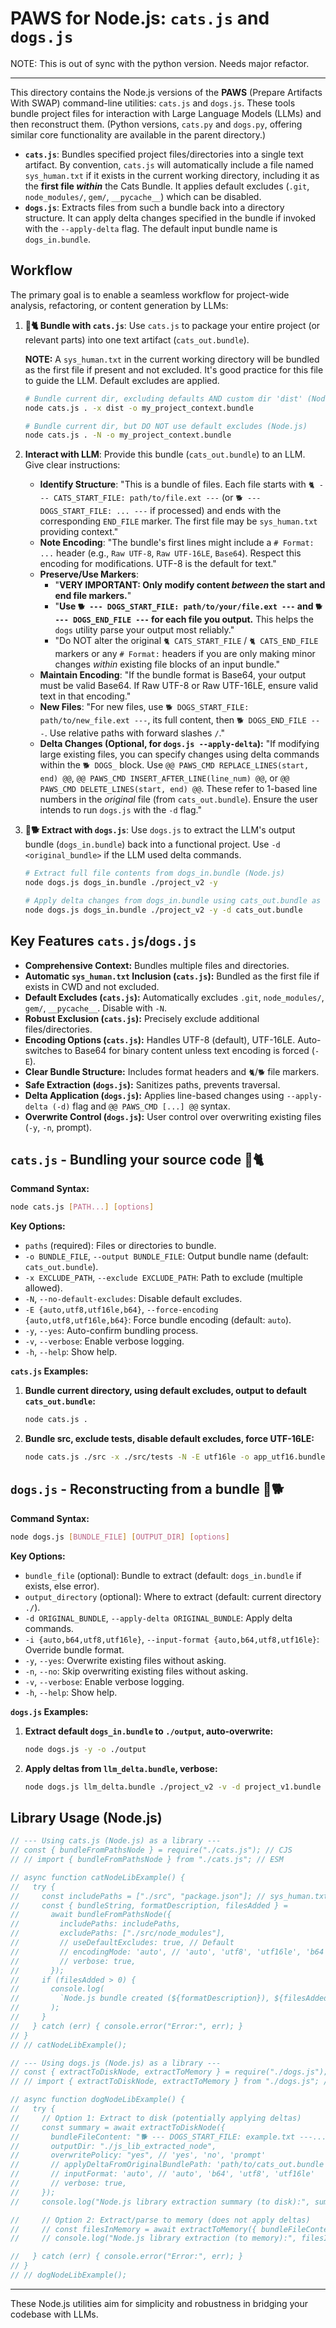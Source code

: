 # PAWS for Node.js: `cats.js` and `dogs.js`

NOTE: This is out of sync with the python version. Needs major refactor.

---

This directory contains the Node.js versions of the **PAWS** (Prepare Artifacts With SWAP) command-line utilities: `cats.js` and `dogs.js`. These tools bundle project files for interaction with Large Language Models (LLMs) and then reconstruct them.
(Python versions, `cats.py` and `dogs.py`, offering similar core functionality are available in the parent directory.)

- **`cats.js`**: Bundles specified project files/directories into a single text artifact. By convention, `cats.js` will automatically include a file named `sys_human.txt` if it exists in the current working directory, including it as the **first file _within_** the Cats Bundle. It applies default excludes (`.git`, `node_modules/`, `gem/`, `__pycache__`) which can be disabled.
- **`dogs.js`**: Extracts files from such a bundle back into a directory structure. It can apply delta changes specified in the bundle if invoked with the `--apply-delta` flag. The default input bundle name is `dogs_in.bundle`.

## Workflow

The primary goal is to enable a seamless workflow for project-wide analysis, refactoring, or content generation by LLMs:

1.  **🧶🐈 Bundle with `cats.js`**:
    Use `cats.js` to package your entire project (or relevant parts) into one text artifact (`cats_out.bundle`).

    **NOTE:** A `sys_human.txt` in the current working directory will be bundled as the first file if present and not excluded. It's good practice for this file to guide the LLM. Default excludes are applied.

    ```bash
    # Bundle current dir, excluding defaults AND custom dir 'dist' (Node.js)
    node cats.js . -x dist -o my_project_context.bundle

    # Bundle current dir, but DO NOT use default excludes (Node.js)
    node cats.js . -N -o my_project_context.bundle
    ```

2.  **Interact with LLM**:
    Provide this bundle (`cats_out.bundle`) to an LLM. Give clear instructions:

    - **Identify Structure**: "This is a bundle of files. Each file starts with `🐈 --- CATS_START_FILE: path/to/file.ext ---` (or `🐕 --- DOGS_START_FILE: ... ---` if processed) and ends with the corresponding `END_FILE` marker. The first file may be `sys_human.txt` providing context."
    - **Note Encoding**: "The bundle's first lines might include a `# Format: ...` header (e.g., `Raw UTF-8`, `Raw UTF-16LE`, `Base64`). Respect this encoding for modifications. UTF-8 is the default for text."
    - **Preserve/Use Markers**:
      - "**VERY IMPORTANT: Only modify content _between_ the start and end file markers.**"
      - "**Use `🐕 --- DOGS_START_FILE: path/to/your/file.ext ---` and `🐕 --- DOGS_END_FILE ---` for each file you output.** This helps the `dogs` utility parse your output most reliably."
      - "Do NOT alter the original `🐈 CATS_START_FILE` / `🐈 CATS_END_FILE` markers or any `# Format:` headers if you are only making minor changes _within_ existing file blocks of an input bundle."
    - **Maintain Encoding**: "If the bundle format is Base64, your output must be valid Base64. If Raw UTF-8 or Raw UTF-16LE, ensure valid text in that encoding."
    - **New Files**: "For new files, use `🐕 DOGS_START_FILE: path/to/new_file.ext ---`, its full content, then `🐕 DOGS_END_FILE ---`. Use relative paths with forward slashes `/`."
    - **Delta Changes (Optional, for `dogs.js --apply-delta`):** "If modifying large existing files, you can specify changes using delta commands within the `🐕 DOGS_` block. Use `@@ PAWS_CMD REPLACE_LINES(start, end) @@`, `@@ PAWS_CMD INSERT_AFTER_LINE(line_num) @@`, or `@@ PAWS_CMD DELETE_LINES(start, end) @@`. These refer to 1-based line numbers in the _original_ file (from `cats_out.bundle`). Ensure the user intends to run `dogs.js` with the `-d` flag."

3.  **🥏🐕 Extract with `dogs.js`**:
    Use `dogs.js` to extract the LLM's output bundle (`dogs_in.bundle`) back into a functional project. Use `-d <original_bundle>` if the LLM used delta commands.

    ```bash
    # Extract full file contents from dogs_in.bundle (Node.js)
    node dogs.js dogs_in.bundle ./project_v2 -y

    # Apply delta changes from dogs_in.bundle using cats_out.bundle as reference (Node.js)
    node dogs.js dogs_in.bundle ./project_v2 -y -d cats_out.bundle
    ```

## Key Features `cats.js`/`dogs.js`

- **Comprehensive Context:** Bundles multiple files and directories.
- **Automatic `sys_human.txt` Inclusion (`cats.js`):** Bundled as the first file if exists in CWD and not excluded.
- **Default Excludes (`cats.js`):** Automatically excludes `.git`, `node_modules/`, `gem/`, `__pycache__`. Disable with `-N`.
- **Robust Exclusion (`cats.js`):** Precisely exclude additional files/directories.
- **Encoding Options (`cats.js`):** Handles UTF-8 (default), UTF-16LE. Auto-switches to Base64 for binary content unless text encoding is forced (`-E`).
- **Clear Bundle Structure:** Includes format headers and `🐈`/`🐕` file markers.
- **Safe Extraction (`dogs.js`):** Sanitizes paths, prevents traversal.
- **Delta Application (`dogs.js`):** Applies line-based changes using `--apply-delta (-d)` flag and `@@ PAWS_CMD [...] @@` syntax.
- **Overwrite Control (`dogs.js`):** User control over overwriting existing files (`-y`, `-n`, prompt).

## `cats.js` - Bundling your source code 🧶🐈

**Command Syntax:**

```bash
node cats.js [PATH...] [options]
```

**Key Options:**

- `paths` (required): Files or directories to bundle.
- `-o BUNDLE_FILE`, `--output BUNDLE_FILE`: Output bundle name (default: `cats_out.bundle`).
- `-x EXCLUDE_PATH`, `--exclude EXCLUDE_PATH`: Path to exclude (multiple allowed).
- `-N`, `--no-default-excludes`: Disable default excludes.
- `-E {auto,utf8,utf16le,b64}`, `--force-encoding {auto,utf8,utf16le,b64}`: Force bundle encoding (default: `auto`).
- `-y`, `--yes`: Auto-confirm bundling process.
- `-v`, `--verbose`: Enable verbose logging.
- `-h`, `--help`: Show help.

**`cats.js` Examples:**

1.  **Bundle current directory, using default excludes, output to default `cats_out.bundle`:**
    ```bash
    node cats.js .
    ```
2.  **Bundle src, exclude tests, disable default excludes, force UTF-16LE:**
    ```bash
    node cats.js ./src -x ./src/tests -N -E utf16le -o app_utf16.bundle
    ```

## `dogs.js` - Reconstructing from a bundle 🥏🐕

**Command Syntax:**

```bash
node dogs.js [BUNDLE_FILE] [OUTPUT_DIR] [options]
```

**Key Options:**

- `bundle_file` (optional): Bundle to extract (default: `dogs_in.bundle` if exists, else error).
- `output_directory` (optional): Where to extract (default: current directory `./`).
- `-d ORIGINAL_BUNDLE`, `--apply-delta ORIGINAL_BUNDLE`: Apply delta commands.
- `-i {auto,b64,utf8,utf16le}`, `--input-format {auto,b64,utf8,utf16le}`: Override bundle format.
- `-y`, `--yes`: Overwrite existing files without asking.
- `-n`, `--no`: Skip overwriting existing files without asking.
- `-v`, `--verbose`: Enable verbose logging.
- `-h`, `--help`: Show help.

**`dogs.js` Examples:**

1.  **Extract default `dogs_in.bundle` to `./output`, auto-overwrite:**
    ```bash
    node dogs.js -y -o ./output
    ```
2.  **Apply deltas from `llm_delta.bundle`, verbose:**
    ```bash
    node dogs.js llm_delta.bundle ./project_v2 -v -d project_v1.bundle
    ```

## Library Usage (Node.js)

```javascript
// --- Using cats.js (Node.js) as a library ---
// const { bundleFromPathsNode } = require("./cats.js"); // CJS
// // import { bundleFromPathsNode } from "./cats.js"; // ESM

// async function catNodeLibExample() {
//   try {
//     const includePaths = ["./src", "package.json"]; // sys_human.txt from CWD handled by bundleFromPathsNode convention
//     const { bundleString, formatDescription, filesAdded } =
//       await bundleFromPathsNode({
//         includePaths: includePaths,
//         excludePaths: ["./src/node_modules"],
//         // useDefaultExcludes: true, // Default
//         // encodingMode: 'auto', // 'auto', 'utf8', 'utf16le', 'b64'
//         // verbose: true,
//       });
//     if (filesAdded > 0) {
//       console.log(
//         `Node.js bundle created (${formatDescription}), ${filesAdded} files. Preview:\n${bundleString.substring(0,300)}...`
//       );
//     }
//   } catch (err) { console.error("Error:", err); }
// }
// // catNodeLibExample();

// --- Using dogs.js (Node.js) as a library ---
// const { extractToDiskNode, extractToMemory } = require("./dogs.js"); // CJS
// // import { extractToDiskNode, extractToMemory } from "./dogs.js"; // ESM

// async function dogNodeLibExample() {
//   try {
//     // Option 1: Extract to disk (potentially applying deltas)
//     const summary = await extractToDiskNode({
//       bundleFileContent: "🐕 --- DOGS_START_FILE: example.txt ---...", // or bundleFilePath
//       outputDir: "./js_lib_extracted_node",
//       overwritePolicy: "yes", // 'yes', 'no', 'prompt'
//       // applyDeltaFromOriginalBundlePath: 'path/to/cats_out.bundle', // Optional
//       // inputFormat: 'auto', // 'auto', 'b64', 'utf8', 'utf16le'
//       // verbose: true,
//     });
//     console.log("Node.js library extraction summary (to disk):", summary);

//     // Option 2: Extract/parse to memory (does not apply deltas)
//     // const filesInMemory = await extractToMemory({ bundleFileContent: "...", verbose: true });
//     // console.log("Node.js library extraction (to memory):", filesInMemory);

//   } catch (err) { console.error("Error:", err); }
// }
// // dogNodeLibExample();
```

---

These Node.js utilities aim for simplicity and robustness in bridging your codebase with LLMs.
